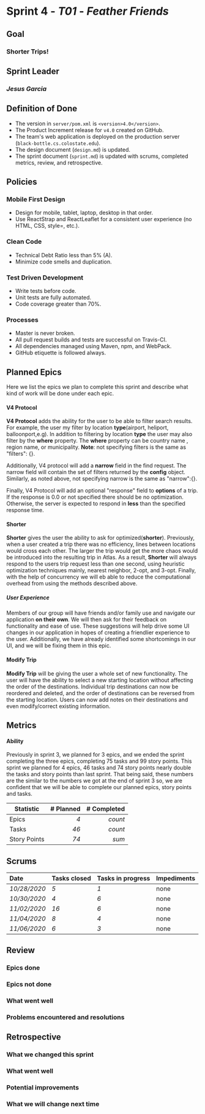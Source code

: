 # Sprint 4 - *T01* - *Feather Friends*

## Goal
### Shorter Trips!
## Sprint Leader
### *Jesus Garcia*


## Definition of Done

* The version in `server/pom.xml` is `<version>4.0</version>`.
* The Product Increment release for `v4.0` created on GitHub.
* The team's web application is deployed on the production server (`black-bottle.cs.colostate.edu`).
* The design document (`design.md`) is updated.
* The sprint document (`sprint.md`) is updated with scrums, completed metrics, review, and retrospective.


## Policies

### Mobile First Design
* Design for mobile, tablet, laptop, desktop in that order.
* Use ReactStrap and ReactLeaflet for a consistent user experience (no HTML, CSS, style=, etc.).

### Clean Code
* Technical Debt Ratio less than 5% (A).
* Minimize code smells and duplication.

### Test Driven Development
* Write tests before code.
* Unit tests are fully automated.
* Code coverage greater than 70%.

### Processes
* Master is never broken. 
* All pull request builds and tests are successful on Travis-CI.
* All dependencies managed using Maven, npm, and WebPack.
* GitHub etiquette is followed always.


## Planned Epics
Here we list the epics we plan to complete this sprint and describe what
kind of work will be done under each epic.

#### V4 Protocol
**V4 Protocol** adds the ability for the user to be able to filter
search results. For example, the user my filter by location **type**(airport, heliport, balloonport,e.g). In addition
to filtering by location **type** the user may also filter by the **where** property. The **where** property can be country name
, region name, or municipality. **Note**: not specifying filters is the same as "filters": {}.

Additionally, V4 protocol will add a **narrow** field in the find request. The narrow field will contain the set of filters
returned by the **config** object. Similarly, as noted above, not specifying narrow is the same as "narrow":{}.

Finally, V4 Protocol will add an optional "response" field to **options** of a trip. If the response is 0.0 or not specified there should
be no optimization. Otherwise, the server is expected to respond in **less** than the specified response time.
#### Shorter
**Shorter** gives the user the ability to ask for optimized(**shorter**). Previously, when a user created a trip there was no efficiency, lines
between locations would cross each other. The larger the trip would get the more chaos would be introduced into the resulting trip in Atlas. As a result,
**Shorter** will always respond to the users trip request less than one second, using heuristic optimization techniques mainly, nearest neighbor, 2-opt, and 3-opt. Finally, with
the help of concurrency we will eb able to reduce the computational overhead from using the methods described above.

##### User Experience
Members of our group will have friends and/or family use and navigate our application **on their own**. We will then ask for their feedback on functionality and 
ease of use. These suggestions will help drive some UI changes in our application in hopes of creating a 
friendlier experience to the user. Additionally, we have already identified some shortcomings in our UI, and
we will be fixing them in this epic.

#### Modify Trip
**Modify Trip** will be giving the user a whole set of new functionality. The user will have the ability to select a new starting location without affecting the order
of the destinations. Individual trip destinations can now be reordered and deleted, and the order of destinations can be reversed from the starting location. Users can now
add notes on their destinations and even modify/correct existing information.

## Metrics
#### Ability
Previously in sprint 3, we planned for 3 epics, and we ended the sprint completing the three
epics, completing 75 tasks and 99 story points. This sprint we planned for 4 epics, 46 tasks and 74 story points nearly double the tasks
and story points than last sprint. That being said, these numbers are the similar to the numbers we got at the end of sprint 3 so, we are 
confident that we will be able to complete our planned epics, story points and tasks.

| Statistic | # Planned | # Completed |
| --- | ---: | ---: |
| Epics | *4* | *count* |
| Tasks |  *46*   | *count* | 
| Story Points |  *74*  | *sum* | 


## Scrums
| Date | Tasks closed  | Tasks in progress | Impediments |
| :--- | :--- | :--- | :--- |
| *10/28/2020* | *5* | *1* | none | 
| *10/30/2020* | *4*  | *6*| none|
| *11/02/2020* | *16*| *6*| none|
| *11/04/2020* | *8* | *4* | none|
| *11/06/2020* | *6* | *3* | none|


## Review

### Epics done  

### Epics not done 

### What went well

### Problems encountered and resolutions


## Retrospective

### What we changed this sprint

### What went well

### Potential improvements

### What we will change next time
